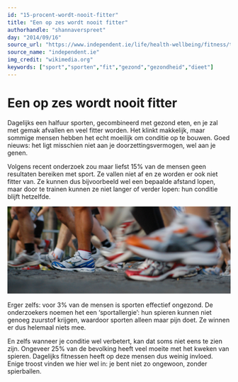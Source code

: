 ```yaml
---
id: "15-procent-wordt-nooit-fitter"
title: "Een op zes wordt nooit fitter"
authorhandle: "shannaverspreet"
day: "2014/09/16"
source_url: "https://www.independent.ie/life/health-wellbeing/fitness/the-great-exercise-swizz-29622827.html"
source_name: "independent.ie"
img_credit: "wikimedia.org"
keywords: ["sport","sporten","fit","gezond","gezondheid","dieet"]
---
```

# Een op zes wordt nooit fitter
Dagelijks een halfuur sporten, gecombineerd met gezond eten, en je zal met gemak afvallen en veel fitter worden. Het klinkt makkelijk, maar sommige mensen hebben het echt moeilijk om conditie op te bouwen. Goed nieuws: het ligt misschien niet aan je doorzettingsvermogen, wel aan je genen.

Volgens recent onderzoek zou maar liefst 15% van de mensen geen resultaten bereiken met sport. Ze vallen niet af en ze worden er ook niet fitter van. Ze kunnen dus bijvoorbeeld wel een bepaalde afstand lopen, maar door te trainen kunnen ze niet langer of verder lopen: hun conditie blijft hetzelfde.

![flickr.com/josiahmackenzie](2.jpg "Credit: flickr.com/josiahmackenzie")

Erger zelfs: voor 3% van de mensen is sporten effectief ongezond. De onderzoekers noemen het een ‘sportallergie’: hun spieren kunnen niet genoeg zuurstof krijgen, waardoor sporten alleen maar pijn doet. Ze winnen er dus helemaal niets mee.

En zelfs wanneer je conditie wel verbetert, kan dat soms niet eens te zien zijn. Ongeveer 25% van de bevolking heeft veel moeite met het kweken van spieren. Dagelijks fitnessen heeft op deze mensen dus weinig invloed. Enige troost vinden we hier wel in: je bent niet zo ongewoon, zonder spierballen.